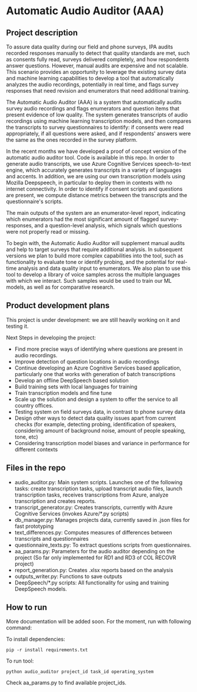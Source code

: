 
# Automatic Audio Auditor (AAA)

## Project description

To assure data quality during our field and phone surveys, IPA audits recorded responses manually to detect that quality standards are met, such as consents fully read, surveys delivered completely, and how respondents answer questions. However, manual audits are expensive and not scalable. This scenario provides an opportunity to leverage the existing survey data and machine learning capabilities to develop a tool that automatically analyzes the audio recordings, potentially in real time, and flags survey responses that need revision and enumerators that need additional training.

The Automatic Audio Auditor (AAA) is a system that automatically audits survey audio recordings and flags enumerators and question items that present evidence of low quality. The system generates transcripts of audio recordings using machine learning transcription models, and then compares the transcripts to survey questionnaires to identify: if consents were read appropriately, if all questions were asked, and if respondents' answers were the same as the ones recorded in the survey platform.

In the recent months we have developed a proof of concept version of the automatic audio auditor tool. Code is available in this repo. In order to generate audio transcripts, we use Azure Cognitive Services speech-to-text engine, which accurately generates transcripts in a variety of languages and accents. In addition, we are using our own transcription models using Mozilla Deepspeech, in particular to deploy them in contexts with no internet connectivity. In order to identify if consent scripts and questions are present, we compute distance metrics between the transcripts and the questionnaire's scripts.

The main outputs of the system are an enumerator-level report, indicating which enumerators had the most significant amount of flagged survey-responses, and a question-level analysis, which signals which questions were not properly read or missing.

To begin with, the Automatic Audio Auditor will supplement manual audits and help to target surveys that require additional analysis. In subsequent versions we plan to build more complex capabilities into the tool, such as functionality to evaluate tone or identify probing, and the potential for real-time analysis and data quality input to enumerators. We also plan to use this tool to develop a library of voice samples across the multiple languages with which we interact. Such samples would be used to train our ML models, as well as for comparative research.

## Product development plans

This project is under development: we are still heavily working on it and testing it.

Next Steps in developing the project:
- Find more precise ways of identifying where questions are present in audio recordings.
- Improve detection of question locations in audio recordings
- Continue developing an Azure Cognitive Services based application, particularly one that works with generation of batch transcriptions
- Develop an offline DeepSpeech based solution
- Build training sets with local languages for training
- Train transcription models and fine tune
- Scale up the solution and design a system to offer the service to all country offices.
- Testing system on field surveys data, in contrast to phone survey data
- Design other ways to detect data quality issues apart from current checks (for example,  detecting probing, identification of speakers, considering amount of background noise, amount of people speaking, tone, etc)
- Considering transcription model biases and variance in performance for different contexts


## Files in the repo

* audio_auditor.py: Main system scripts. Launches one of the following tasks: create transcription tasks, upload transcript audio files, launch transcription tasks, receives transcriptions from Azure, analyze transcription and creates reports.
* transcript_generator.py: Creates transcripts, currently with Azure Cognitive Services (invokes Azure/*.py scripts)
* db_manager.py: Manages projects data, currently saved in .json files for fast prototyping
* text_differences.py: Computes measures of differences between transcripts and questionnaires
* questionnaire_texts.py: To extract questions scripts from questionnaires.
* aa_params.py: Parameters for the audio auditor depending on the project (So far only implemented for RD1 and RD3 of COL RECOVR project)
* report_generation.py: Creates .xlsx reports based on the analysis
* outputs_writer.py: Functions to save outputs
* DeepSpeech/*.py scripts: All functionality for using and training DeepSpeech models.

## How to run

More documentation will be added soon. For the moment, run with following command:

To install dependencies:

`pip -r install requirements.txt`

To run tool:

`python audio_auditor project_id task_id operating_system`

Check aa_params.py to find available project_ids.
